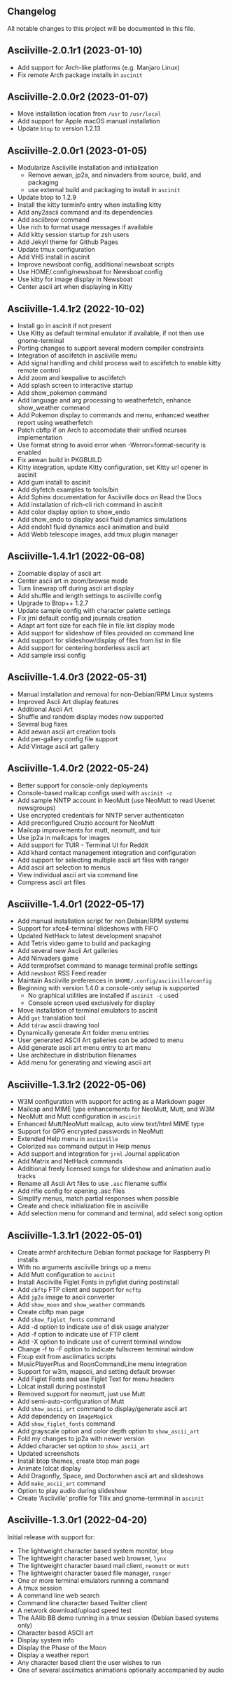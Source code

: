 ## Changelog

All notable changes to this project will be documented in this file.

## Asciiville-2.0.1r1 (2023-01-10)

* Add support for Arch-like platforms (e.g. Manjaro Linux)
* Fix remote Arch package installs in `ascinit`

## Asciiville-2.0.0r2 (2023-01-07)

* Move installation location from `/usr` to `/usr/local`
* Add support for Apple macOS manual installation
* Update `btop` to version 1.2.13

## Asciiville-2.0.0r1 (2023-01-05)

* Modularize Asciiville installation and initialization
  * Remove aewan, jp2a, and ninvaders from source, build, and packaging
  * use external build and packaging to install in `ascinit`
* Update btop to 1.2.9
* Install the kitty terminfo entry when installing kitty
* Add any2ascii command and its dependencies
* Add asciibrow command
* Use rich to format usage messages if available
* Add kitty session startup for zsh users
* Add Jekyll theme for Github Pages
* Update tmux configuration
* Add VHS install in ascinit
* Improve newsboat config, additional newsboat scripts
* Use HOME/.config/newsboat for Newsboat config
* Use kitty for image display in Newsboat
* Center ascii art when displaying in Kitty

## Asciiville-1.4.1r2 (2022-10-02)

* Install go in ascinit if not present
* Use Kitty as default terminal emulator if available, if not then use gnome-terminal
* Porting changes to support several modern compiler constraints
* Integration of asciifetch in asciiville menu
* Add signal handling and child process wait to asciifetch to enable kitty remote control
* Add zoom and keepalive to asciifetch
* Add splash screen to interactive startup
* Add show_pokemon command
* Add language and arg processing to weatherfetch, enhance show_weather command
* Add Pokemon display to commands and menu, enhanced weather report using weatherfetch
* Patch cbftp if on Arch to accomodate their unified ncurses implementation
* Use format string to avoid error when -Werror=format-security is enabled
* Fix aewan build in PKGBUILD
* Kitty integration, update Kitty configuration, set Kitty url opener in ascinit
* Add gum install to ascinit
* Add diyfetch examples to tools/bin
* Add Sphinx documentation for Asciiville docs on Read the Docs
* Add installation of rich-cli rich command in ascinit
* Add color display option to show_endo
* Add show_endo to display ascii fluid dynamics simulations
* Add endoh1 fluid dynamics ascii animation and build
* Add Webb telescope images, add tmux plugin manager

## Asciiville-1.4.1r1 (2022-06-08)

* Zoomable display of ascii art
* Center ascii art in zoom/browse mode
* Turn linewrap off during ascii art display
* Add shuffle and length settings to asciiville config
* Upgrade to Btop++ 1.2.7
* Update sample config with character palette settings
* Fix jrnl default config and journals creation
* Adapt art font size for each file in file list display mode
* Add support for slideshow of files provided on command line
* Add support for slideshow/display of files from list in file
* Add support for centering borderless ascii art
* Add sample irssi config

## Asciiville-1.4.0r3 (2022-05-31)

* Manual installation and removal for non-Debian/RPM Linux systems
* Improved Ascii Art display features
* Additional Ascii Art
* Shuffle and random display modes now supported
* Several bug fixes
* Add aewan ascii art creation tools
* Add per-gallery config file support
* Add Vintage ascii art gallery

## Asciiville-1.4.0r2 (2022-05-24)

* Better support for console-only deployments
* Console-based mailcap configs used with `ascinit -c`
* Add sample NNTP account in NeoMutt (use NeoMutt to read Usenet newsgroups)
* Use encrypted credentials for NNTP server authenticaton
* Add preconfigured Cruzio account for NeoMutt
* Mailcap improvements for mutt, neomutt, and tuir
* Use jp2a in mailcaps for images
* Add support for TUIR - Terminal UI for Reddit
* Add khard contact management integration and configuration
* Add support for selecting multiple ascii art files with ranger
* Add ascii art selection to menus
* View individual ascii art via command line
* Compress ascii art files

## Asciiville-1.4.0r1 (2022-05-17)

* Add manual installation script for non Debian/RPM systems
* Support for xfce4-terminal slideshows with FIFO
* Updated NetHack to latest development snapshot
* Add Tetris video game to build and packaging
* Add several new Ascii Art galleries
* Add Ninvaders game
* Add termprofset command to manage terminal profile settings
* Add `newsboat` RSS Feed reader
* Maintain Asciiville preferences in `$HOME/.config/asciiville/config`
* Beginning with version 1.4.0 a console-only setup is supported
    * No graphical utilities are installed if `ascinit -c` used
    * Console screen used exclusively for display
* Move installation of terminal emulators to ascinit
* Add `got` translation tool
* Add `tdraw` ascii drawing tool
* Dynamically generate Art folder menu entries
* User generated ASCII Art galleries can be added to menu
* Add generate ascii art menu entry to art menu
* Use architecture in distribution filenames
* Add menu for generating and viewing ascii art

## Asciiville-1.3.1r2 (2022-05-06)

* W3M configuration with support for acting as a Markdown pager
* Mailcap and MIME type enhancements for NeoMutt, Mutt, and W3M
* NeoMutt and Mutt configuration in `ascinit`
* Enhanced Mutt/NeoMutt mailcap, auto view text/html MIME type
* Support for GPG encrypted passwords in NeoMutt
* Extended Help menu in `asciiville`
* Colorized `man` command output in Help menus
* Add support and integration for `jrnl` Journal application
* Add Matrix and NetHack commands
* Additional freely licensed songs for slideshow and animation audio tracks
* Rename all Ascii Art files to use `.asc` filename suffix
* Add rifle config for opening .asc files
* Simplify menus, match partial responses when possible
* Create and check initialization file in asciiville
* Add selection menu for command and terminal, add select song option

## Asciiville-1.3.1r1 (2022-05-01)

* Create armhf architecture Debian format package for Raspberry Pi installs
* With no arguments asciiville brings up a menu
* Add Mutt configuration to `ascinit`
* Install Asciiville Figlet Fonts in pyfiglet during postinstall
* Add `cbftp` FTP client and support for `ncftp`
* Add `jp2a` image to ascii converter
* Add `show_moon` and `show_weather` commands
* Create cbftp man page
* Add `show_figlet_fonts` command
* Add -d option to indicate use of disk usage analyzer
* Add -f option to indicate use of FTP client
* Add -X option to indicate use of current terminal window
* Change -f to -F option to indicate fullscreen terminal window
* Fixup exit from asciimatics scripts
* MusicPlayerPlus and RoonCommandLine menu integration
* Support for w3m, mapscii, and setting default browser
* Add Figlet Fonts and use Figlet Text for menu headers
* Lolcat install during postinstall
* Removed support for neomutt, just use Mutt
* Add semi-auto-configuration of Mutt
* Add `show_ascii_art` command to display/generate ascii art
* Add dependency on `ImageMagick`
* Add `show_figlet_fonts` command
* Add grayscale option and color depth option to `show_ascii_art`
* Fold my changes to jp2a with newer version
* Added character set option to `show_ascii_art`
* Updated screenshots
* Install btop themes, create btop man page
* Animate lolcat display
* Add Dragonfly, Space, and Doctorwhen ascii art and slideshows
* Add `make_ascii_art` command
* Option to play audio during slideshow
* Create 'Asciiville' profile for Tilix and gnome-terrminal in `ascinit`

## Asciiville-1.3.0r1 (2022-04-20)

Initial release with support for:

* The lightweight character based system monitor, `btop`
* The lightweight character based web browser, `lynx`
* The lightweight character based mail client, `neomutt` or `mutt`
* The lightweight character based file manager, `ranger`
* One or more terminal emulators running a command
* A tmux session
* A command line web search
* Command line character based Twitter client
* A network download/upload speed test
* The AAlib BB demo running in a tmux session (Debian based systems only)
* Character based ASCII art
* Display system info
* Display the Phase of the Moon
* Display a weather report
* Any character based client the user wishes to run
* One of several asciimatics animations optionally accompanied by audio

